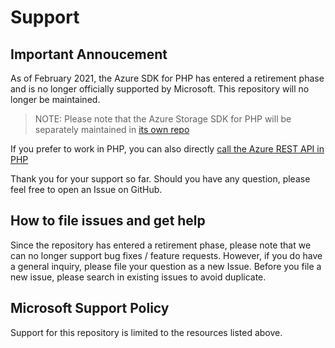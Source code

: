 # Support

## Important Annoucement

As of February 2021, the Azure SDK for PHP has entered a retirement phase and is no longer officially supported by Microsoft. This repository will no longer be maintained.  

>NOTE: Please note that the Azure Storage SDK for PHP will be separately maintained in [its own repo](https://github.com/Azure/azure-storage-php)

If you prefer to work in PHP, you can also directly [call the Azure REST API in PHP](https://docs.microsoft.com/en-us/rest/api/azure/) 

Thank you for your support so far. Should you have any question, please feel free to open an Issue on GitHub.

## How to file issues and get help  

Since the repository has entered a retirement phase, please note that we can no longer support bug fixes / feature requests. However, if you do have a general inquiry, please file 
your question as a new Issue. Before you file a new issue, please search in existing issues to avoid duplicate. 

## Microsoft Support Policy  

Support for this repository is limited to the resources listed above.

